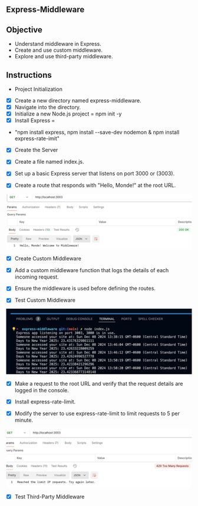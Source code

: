 ## **Express-Middleware**

## **Objective**
- Understand middleware in Express.
- Create and use custom middleware.
- Explore and use third-party middleware.

## **Instructions**
- Project Initialization

- [x] Create a new directory named express-middleware.
- [x] Navigate into the directory.
- [x] Initialize a new Node.js project = npm init -y
- [x] Install Express = 
- "npm install express, npm install --save-dev nodemon & npm install express-rate-imit"
- [x] Create the Server

- [x]  Create a file named index.js.
- [x]  Set up a basic Express server that listens on port 3000 or (3003).
- [x]  Create a route that responds with "Hello, Monde!" at the root URL.

![Alt text](imgs/hellomonde.jpg)

- [x]  Create Custom Middleware

- [x] Add a custom middleware function that logs the details of each incoming request.
- [x] Ensure the middleware is used before defining the routes.
- [x] Test Custom Middleware

![Alt text](imgs/node.jpg)

- [x] Make a request to the root URL and verify that the request details are logged in the console.

- [x] Install express-rate-limit.
- [x] Modify the server to use express-rate-limit to limit requests to 5 per minute.


![Alt text](imgs/rate-limit.jpg)

- [x] Test Third-Party Middleware

